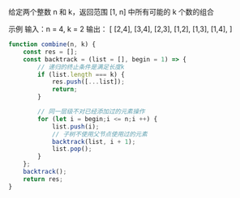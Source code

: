 给定两个整数 n 和 k，返回范围 [1, n] 中所有可能的 k 个数的组合

示例
输入：n = 4, k = 2
输出：
[
  [2,4],
  [3,4],
  [2,3],
  [1,2],
  [1,3],
  [1,4],
]

```js
function combine(n, k) {
    const res = [];
    const backtrack = (list = [], begin = 1) => {
        // 递归的终止条件是满足长度k
        if (list.length === k) {
            res.push([...list]);
            return;
        }

        // 同一层级不对已经添加过的元素操作
        for (let i = begin;i <= n;i ++) {
            list.push(i);
            // 子树不使用父节点使用过的元素
            backtrack(list, i + 1);
            list.pop();
        }
    };
    backtrack();
    return res;
}
```